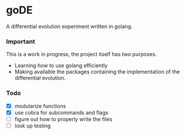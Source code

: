 # goDE

A differential evolution experiment written in golang.


### Important

This is a work in progress, the project itself has two purposes.
  - Learning how to use golang efficiently
  - Making available the packages containing the implementation of the differential evolution.

### Todo

  - [x] modularize functions
  - [x] use cobra for subcommands and flags
  - [ ] figure out how to properly write the files 
  - [ ] look up testing